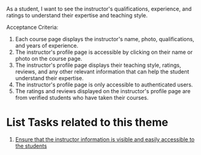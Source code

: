 As a student, I want to see the instructor's qualifications, experience, and ratings to understand their expertise and teaching style.

Acceptance Criteria:

1. Each course page displays the instructor's name, photo, qualifications, and years of experience.
2. The instructor's profile page is accessible by clicking on their name or photo on the course page.
3. The instructor's profile page displays their teaching style, ratings, reviews, and any other relevant information that can help the student understand their expertise.
4. The instructor's profile page is only accessible to authenticated users.
5. The ratings and reviews displayed on the instructor's profile page are from verified students who have taken their courses.


# List Tasks related to this theme
1. [Ensure that the instructor information is visible and easily accessible to the students](https://github.com/rishabhpatel8299/mywebclass-agile-docs/blob/main/documentation/templates/theme/initiatives/epics/stories/tasks/task_5.md)